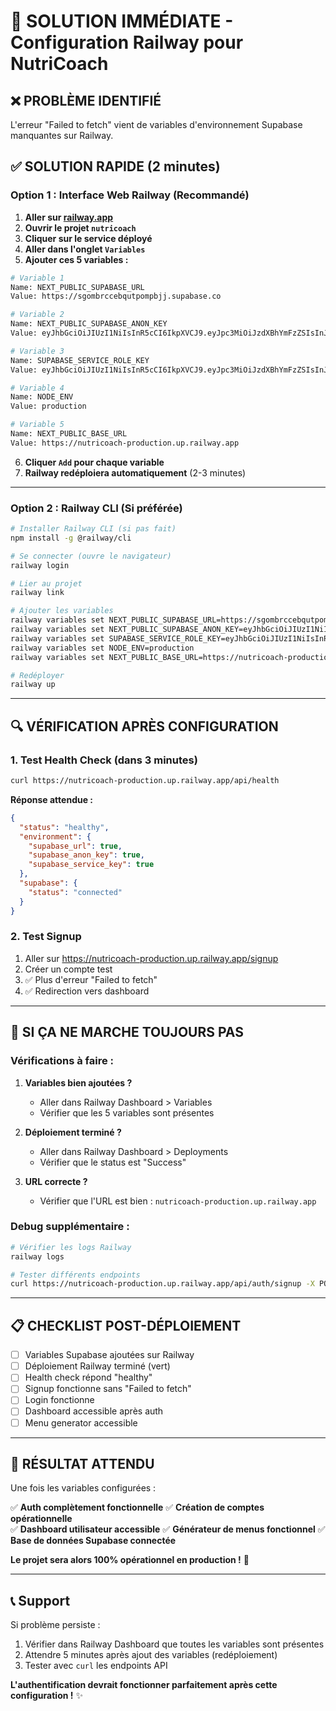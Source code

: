 # 🚀 SOLUTION IMMÉDIATE - Configuration Railway pour NutriCoach

## ❌ **PROBLÈME IDENTIFIÉ**
L'erreur "Failed to fetch" vient de variables d'environnement Supabase manquantes sur Railway.

## ✅ **SOLUTION RAPIDE (2 minutes)**

### **Option 1 : Interface Web Railway (Recommandé)**

1. **Aller sur [railway.app](https://railway.app/dashboard)**
2. **Ouvrir le projet `nutricoach`**
3. **Cliquer sur le service déployé**
4. **Aller dans l'onglet `Variables`**
5. **Ajouter ces 5 variables :**

```bash
# Variable 1
Name: NEXT_PUBLIC_SUPABASE_URL
Value: https://sgombrccebqutpompbjj.supabase.co

# Variable 2  
Name: NEXT_PUBLIC_SUPABASE_ANON_KEY
Value: eyJhbGciOiJIUzI1NiIsInR5cCI6IkpXVCJ9.eyJpc3MiOiJzdXBhYmFzZSIsInJlZiI6InNnb21icmNjZWJxdXRwb21wYmpqIiwicm9sZSI6ImFub24iLCJpYXQiOjE3NTA4Mzk5NTUsImV4cCI6MjA2NjQxNTk1NX0.jsOfUsgNVWiRIdm8GJGoGAPYzZNRne3LladfTvdQnkA

# Variable 3
Name: SUPABASE_SERVICE_ROLE_KEY  
Value: eyJhbGciOiJIUzI1NiIsInR5cCI6IkpXVCJ9.eyJpc3MiOiJzdXBhYmFzZSIsInJlZiI6InNnb21icmNjZWJxdXRwb21wYmpqIiwicm9sZSI6InNlcnZpY2Vfcm9sZSIsImlhdCI6MTc1MDgzOTk1NSwiZXhwIjoyMDY2NDE1OTU1fQ.C96QktQzrTbZ4lm1gQPT6sJ9doSaIpXrHakxiyw2MXU

# Variable 4
Name: NODE_ENV
Value: production

# Variable 5
Name: NEXT_PUBLIC_BASE_URL
Value: https://nutricoach-production.up.railway.app
```

6. **Cliquer `Add` pour chaque variable**
7. **Railway redéploiera automatiquement** (2-3 minutes)

---

### **Option 2 : Railway CLI (Si préférée)**

```bash
# Installer Railway CLI (si pas fait)
npm install -g @railway/cli

# Se connecter (ouvre le navigateur)
railway login

# Lier au projet
railway link

# Ajouter les variables
railway variables set NEXT_PUBLIC_SUPABASE_URL=https://sgombrccebqutpompbjj.supabase.co
railway variables set NEXT_PUBLIC_SUPABASE_ANON_KEY=eyJhbGciOiJIUzI1NiIsInR5cCI6IkpXVCJ9.eyJpc3MiOiJzdXBhYmFzZSIsInJlZiI6InNnb21icmNjZWJxdXRwb21wYmpqIiwicm9sZSI6ImFub24iLCJpYXQiOjE3NTA4Mzk5NTUsImV4cCI6MjA2NjQxNTk1NX0.jsOfUsgNVWiRIdm8GJGoGAPYzZNRne3LladfTvdQnkA
railway variables set SUPABASE_SERVICE_ROLE_KEY=eyJhbGciOiJIUzI1NiIsInR5cCI6IkpXVCJ9.eyJpc3MiOiJzdXBhYmFzZSIsInJlZiI6InNnb21icmNjZWJxdXRwb21wYmpqIiwicm9sZSI6InNlcnZpY2Vfcm9sZSIsImlhdCI6MTc1MDgzOTk1NSwiZXhwIjoyMDY2NDE1OTU1fQ.C96QktQzrTbZ4lm1gQPT6sJ9doSaIpXrHakxiyw2MXU
railway variables set NODE_ENV=production
railway variables set NEXT_PUBLIC_BASE_URL=https://nutricoach-production.up.railway.app

# Redéployer
railway up
```

---

## 🔍 **VÉRIFICATION APRÈS CONFIGURATION**

### **1. Test Health Check (dans 3 minutes)**
```bash
curl https://nutricoach-production.up.railway.app/api/health
```

**Réponse attendue :**
```json
{
  "status": "healthy",
  "environment": {
    "supabase_url": true,
    "supabase_anon_key": true,
    "supabase_service_key": true
  },
  "supabase": {
    "status": "connected"
  }
}
```

### **2. Test Signup**
1. Aller sur https://nutricoach-production.up.railway.app/signup
2. Créer un compte test
3. ✅ Plus d'erreur "Failed to fetch"
4. ✅ Redirection vers dashboard

---

## 🚨 **SI ÇA NE MARCHE TOUJOURS PAS**

### **Vérifications à faire :**

1. **Variables bien ajoutées ?**
   - Aller dans Railway Dashboard > Variables
   - Vérifier que les 5 variables sont présentes

2. **Déploiement terminé ?**
   - Aller dans Railway Dashboard > Deployments  
   - Vérifier que le status est "Success"

3. **URL correcte ?**
   - Vérifier que l'URL est bien : `nutricoach-production.up.railway.app`

### **Debug supplémentaire :**
```bash
# Vérifier les logs Railway
railway logs

# Tester différents endpoints
curl https://nutricoach-production.up.railway.app/api/auth/signup -X POST -H "Content-Type: application/json" -d '{"email":"test@test.com","password":"password123"}'
```

---

## 📋 **CHECKLIST POST-DÉPLOIEMENT**

- [ ] Variables Supabase ajoutées sur Railway
- [ ] Déploiement Railway terminé (vert)
- [ ] Health check répond "healthy"
- [ ] Signup fonctionne sans "Failed to fetch"
- [ ] Login fonctionne
- [ ] Dashboard accessible après auth
- [ ] Menu generator accessible

---

## 🎉 **RÉSULTAT ATTENDU**

Une fois les variables configurées :

✅ **Auth complètement fonctionnelle**
✅ **Création de comptes opérationnelle**  
✅ **Dashboard utilisateur accessible**
✅ **Générateur de menus fonctionnel**
✅ **Base de données Supabase connectée**

**Le projet sera alors 100% opérationnel en production !** 🚀

---

## 📞 **Support**

Si problème persiste :
1. Vérifier dans Railway Dashboard que toutes les variables sont présentes
2. Attendre 5 minutes après ajout des variables (redéploiement)
3. Tester avec `curl` les endpoints API

**L'authentification devrait fonctionner parfaitement après cette configuration !** ✨